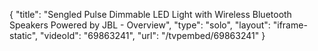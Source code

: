 {
    "title": "Sengled Pulse Dimmable LED Light with Wireless Bluetooth Speakers Powered by JBL - Overview",
    "type": "solo",
    "layout": "iframe-static",
    "videoId": "69863241",
    "url": "\/tvpembed\/69863241"
}